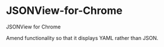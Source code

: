 # JSONView-for-Chrome
JSONView for Chrome

Amend functionality so that it displays YAML rather than JSON.
